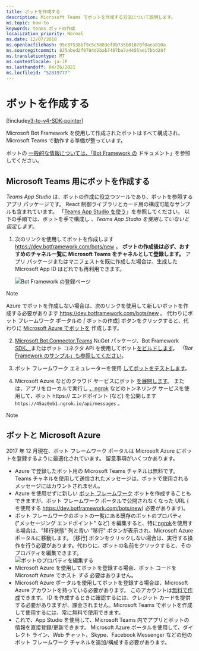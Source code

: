 ```yaml
---
title: ボットを作成する
description: Microsoft Teams でボットを作成する方法について説明します。
ms.topic: how-to
keywords: teams ボットの作成
localization_priority: Normal
ms.date: 12/07/2018
ms.openlocfilehash: 95e87538bf9c5c5883ef0b735b01070f0aea810a
ms.sourcegitcommit: 825abed2f8784d2bab7407ba7a4455ae17bbd28f
ms.translationtype: MT
ms.contentlocale: ja-JP
ms.lasthandoff: 04/26/2021
ms.locfileid: "52019777"
---
```

# <a name="create-a-bot"></a>ボットを作成する

[!include[v3-to-v4-SDK-pointer](~/includes/v3-to-v4-pointer-bots.md)]

Microsoft Bot Framework を使用して作成されたボットはすべて構成され、Microsoft Teams で動作する準備が整っています。

ボットの [一般的な情報については、「Bot Framework の](/azure/bot-service/?view=azure-bot-service-3.0&preserve-view=true) ドキュメント」を参照してください。

## <a name="create-a-bot-for-microsoft-teams"></a>Microsoft Teams 用にボットを作成する

*Teams App Studio* は、ボットの作成に役立つツールであり、ボットを参照するアプリ パッケージです。 React 制御ライブラリとカード用の構成可能なサンプルも含まれています。 「[Teams App Studio を使う](~/concepts/build-and-test/app-studio-overview.md)」を参照してください。 以下の手順では、ボットを手で構成し *、Teams App Studio を使用していないと仮定します*。

1. 次のリンクを使用してボットを作成します https://dev.botframework.com/bots/new 。 **ボットの作成後は必ず、おすすめのチャネル一覧に Microsoft Teams をチャネルとして登録します。** アプリ パッケージまたはマニフェストを既に作成した場合は、生成した Microsoft App ID はどれでも再利用できます。

   ![Bot Framework の登録ページ](~/assets/images/bots/bfregister.png)

> [!NOTE]
> Azure でボットを作成しない場合は、次のリンクを使用して新しいボットを作成する必要があります https://dev.botframework.com/bots/new 。 代わりにボット フレームワーク ポータルの *[* ボットの作成] ボタンをクリックすると、代わりに [Microsoft Azure でボットを](#bots-and-microsoft-azure) 作成します。

2. [Microsoft.Bot.Connector.Teams](https://www.nuget.org/packages/Microsoft.Bot.Connector.Teams) NuGet パッケージ、Bot Framework [SDK、](https://github.com/microsoft/botframework-sdk)またはボット コネクタ API を使用してボット[をビルドします](https://docs.microsoft.com/bot-framework/rest-api/bot-framework-rest-connector-api-reference)。 *「Bot* [Framework のサンプル」も参照してください](https://github.com/Microsoft/BotBuilder-Samples/blob/master/README.md)。

3. ボット フレームワーク エミュレーターを使用 [してボットをテストします](https://docs.microsoft.com/bot-framework/debug-bots-emulator)。

4. Microsoft Azure などのクラウド サービスにボット [を展開します](https://azure.microsoft.com/)。 または、アプリをローカルで実行し [、ngrok](https://ngrok.com) などのトンネリング サービスを使用して、ボット https:// エンドポイント (など) を公開します `https://45az0eb1.ngrok.io/api/messages` 。

> [!NOTE]
> ## <a name="bots-and-microsoft-azure"></a>ボットと Microsoft Azure
> 2017 年 12 月現在、ボット フレームワーク ポータルは Microsoft Azure にボットを登録するように最適化されています。 留意事項がいくつかあります。
>
> * Azure で登録したボット用の Microsoft Teams チャネルは無料です。 Teams チャネルを使用して送信されたメッセージは、ボットで使用されるメッセージにはカウントされません。
> * Azure を使用せずに新しい [ボット フレームワーク](https://dev.botframework.com/bots/new) ボットを作成することもできますが、ボット フレームワーク ポータルで公開されなくなった URL ( を使用する https://dev.botframework.com/bots/new) 必要があります)。
> * ボット フレームワークのボットの一覧にある既存のボット[](https://dev.botframework.com/bots)のプロパティ ("メッセージング エンドポイント" など) を編集すると、特に[ngrok](https://ngrok.com)を使用する場合は、"移行状態" 列と青い "移行" ボタンが表示され、Microsoft Azure ポータルに移動します。 [移行] ボタンをクリックしない場合は、実行する操作を行う必要があります。代わりに、ボットの名前をクリックすると、そのプロパティを編集できます。</br>
   ![ボットのプロパティを編集する](~/assets/images/bots/bf-migrate-bot-to-azure.png)
> * Microsoft Azure を使用してボットを登録する場合、ボット コードを Microsoft Azure でホスト *する* 必要はありません。
> * Microsoft Azure ポータルを使用してボットを登録する場合は、Microsoft Azure アカウントを持っている必要があります。 このアカウントは[無料で作成](https://azure.microsoft.com/free/)できます。 ID を作成するときに確認するには、クレジット カードを提供する必要がありますが、課金されません。Microsoft Teams でボットを作成して使用するには、常に無料で使用できます。
> * これで、App Studio を使用して、Microsoft Teams 内でアプリとボットの情報を直接登録/更新できます。 Microsoft Azure ポータルを使用して、ダイレクト ライン、Web チャット、Skype、Facebook Messenger などの他のボット フレームワーク チャネルを追加/構成する必要があります。
